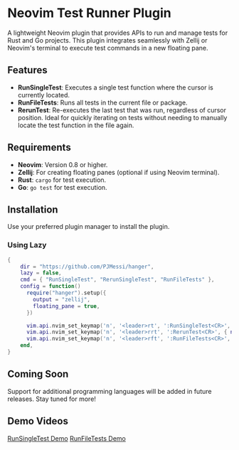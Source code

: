 # Neovim Test Runner Plugin

A lightweight Neovim plugin that provides APIs to run and manage tests for Rust and Go projects. This plugin integrates seamlessly with Zellij or Neovim's terminal to execute test commands in a new floating pane.

## Features

- **RunSingleTest**: Executes a single test function where the cursor is currently located.
- **RunFileTests**: Runs all tests in the current file or package.
- **RerunTest**: Re-executes the last test that was run, regardless of cursor position. Ideal for quickly iterating on tests without needing to manually locate the test function in the file again.

## Requirements

- **Neovim**: Version 0.8 or higher.
- **Zellij**: For creating floating panes (optional if using Neovim terminal).
- **Rust**: `cargo` for test execution.
- **Go**: `go test` for test execution.

## Installation

Use your preferred plugin manager to install the plugin.

### Using Lazy
```lua
{
    dir = "https://github.com/PJMessi/hanger",
    lazy = false,
    cmd = { "RunSingleTest", "RerunSingleTest", "RunFileTests" },
    config = function()
      require("hanger").setup({
        output = "zellij",
        floating_pane = true,
      })

      vim.api.nvim_set_keymap('n', '<leader>rt', ':RunSingleTest<CR>', { noremap = true, silent = true })
      vim.api.nvim_set_keymap('n', '<leader>rrt', ':RerunTest<CR>', { noremap = true, silent = true })
      vim.api.nvim_set_keymap('n', '<leader>rft', ':RunFileTests<CR>', { noremap = true, silent = true })
    end,
}
```

## Coming Soon
Support for additional programming languages will be added in future releases. Stay tuned for more!


## Demo Videos
[RunSingleTest Demo](./single_test_demo.mp4)
[RunFileTests Demo](./full_test_demo.mp4)
